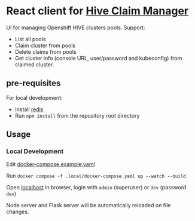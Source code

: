 # React client for <a href="https://github.com/RedHatQE/hive-claim-manager" target="_blank">Hive Claim Manager</a>

UI for managing Openshift HIVE clusters pools.
Support:

- List all pools
- Claim cluster from pools
- Delete claims from pools
- Get cluster info (console URL, user/password and kubeconfig) from claimed cluster.

## pre-requisites
For local development:
- Install [redis](https://redis.io/)
- Run `npm install` from the repository root directory

## Usage

### Local Development

Edit [docker-compose.example.yaml](docker-compose.example.yaml)

Run `docker compose -f .local/docker-compose.yaml up --watch --build`

Open <a href="http://localhost" target="_blank">localhost</a> in browser, login with `admin` (superuser) or `dev` (password `dev`)

Node server and Flask server will be automatically reloaded on file changes.
